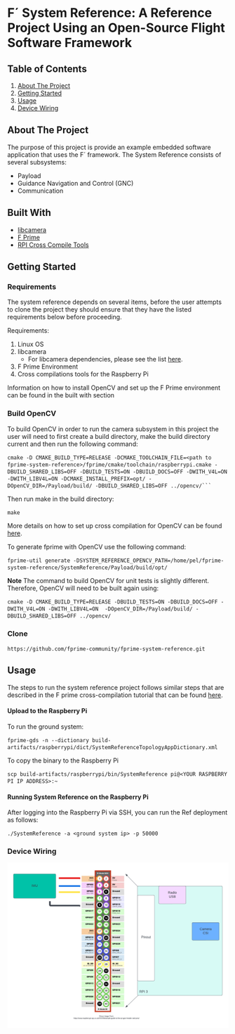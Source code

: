 # F´ System Reference: A Reference Project Using an Open-Source Flight Software Framework

## Table of Contents 
1. [About The Project](#About-The-Project)
3. [Getting Started](#Getting-Started)
4. [Usage](#Usage)
5. [Device Wiring](#Device-Wiring)

## About The Project
The purpose of this project is provide an example embedded software application that uses the F´ framework. 
The System Reference consists of several subsystems: 
- Payload
- Guidance Navigation and Control (GNC)
- Communication 

## Built With
- [libcamera](https://www.raspberrypi.com/documentation/computers/camera_software.html)
- [F Prime](https://github.com/nasa/fprime) 
- [RPI Cross Compile Tools](https://github.com/raspberrypi/tools)

## Getting Started

### Requirements 
The system reference depends on several items, before the user attempts to clone the project they should ensure that they 
have the listed requirements below before proceeding. 

Requirements:
1. Linux OS
2. libcamera
   - For libcamera dependencies, please see the list [here](https://github.com/raspberrypi/libcamera#dependencies).
3. F Prime Environment
4. Cross compilations tools for the Raspberry Pi

Information on how to install OpenCV and set up the F Prime environment can be found in the built with section

### Build OpenCV
To build OpenCV in order to run the camera subsystem in this project the user will need to
first create a build directory, make the build directory current and then run the following command: 

```
cmake -D CMAKE_BUILD_TYPE=RELEASE -DCMAKE_TOOLCHAIN_FILE=<path to fprime-system-reference>/fprime/cmake/toolchain/raspberrypi.cmake -DBUILD_SHARED_LIBS=OFF -DBUILD_TESTS=ON -DBUILD_DOCS=OFF -DWITH_V4L=ON -DWITH_LIBV4L=ON -DCMAKE_INSTALL_PREFIX=opt/ -DOpenCV_DIR=/Payload/build/ -DBUILD_SHARED_LIBS=OFF ../opencv/```
```
Then run make in the build directory: 
```
make
```
More details on how to set up cross compilation for OpenCV can be found [here](https://docs.opencv.org/4.x/d0/d76/tutorial_arm_crosscompile_with_cmake.html).

To generate fprime with OpenCV use the following command:
```
fprime-util generate -DSYSTEM_REFERENCE_OPENCV_PATH=/home/pel/fprime-system-reference/SystemReference/Payload/build/opt/
```
**Note**
The command to build OpenCV for unit tests is slightly different. Therefore, OpenCV will need to be built again using:
```
cmake -D CMAKE_BUILD_TYPE=RELEASE -DBUILD_TESTS=ON -DBUILD_DOCS=OFF -DWITH_V4L=ON -DWITH_LIBV4L=ON  -DOpenCV_DIR=/Payload/build/ -DBUILD_SHARED_LIBS=OFF ../opencv/
```
### Clone
```
https://github.com/fprime-community/fprime-system-reference.git
```

## Usage
The steps to run the system reference project follows similar steps that are described in the F prime cross-compilation
tutorial that can be found [here](https://nasa.github.io/fprime/Tutorials/CrossCompilation/Tutorial.html).

#### Upload to the Raspberry Pi
To run the ground system:
```
fprime-gds -n --dictionary build-artifacts/raspberrypi/dict/SystemReferenceTopologyAppDictionary.xml
```

To copy the binary to the Raspberry Pi 
```
scp build-artifacts/raspberrypi/bin/SystemReference pi@<YOUR RASPBERRY PI IP ADDRESS>:~
```
#### Running System Reference on the Raspberry Pi
After logging into the Raspberry Pi via SSH, you can run the Ref deployment as follows: 
```
./SystemReference -a <ground system ip> -p 50000
```
### Device Wiring

![wiring diagram](./docs/img/wiring-diagram.png)
